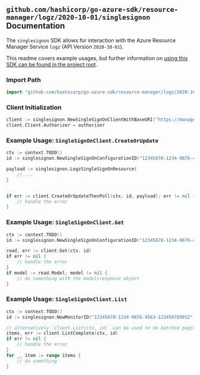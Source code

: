 
## `github.com/hashicorp/go-azure-sdk/resource-manager/logz/2020-10-01/singlesignon` Documentation

The `singlesignon` SDK allows for interaction with the Azure Resource Manager Service `logz` (API Version `2020-10-01`).

This readme covers example usages, but further information on [using this SDK can be found in the project root](https://github.com/hashicorp/go-azure-sdk/tree/main/docs).

### Import Path

```go
import "github.com/hashicorp/go-azure-sdk/resource-manager/logz/2020-10-01/singlesignon"
```


### Client Initialization

```go
client := singlesignon.NewSingleSignOnClientWithBaseURI("https://management.azure.com")
client.Client.Authorizer = authorizer
```


### Example Usage: `SingleSignOnClient.CreateOrUpdate`

```go
ctx := context.TODO()
id := singlesignon.NewSingleSignOnConfigurationID("12345678-1234-9876-4563-123456789012", "example-resource-group", "monitorValue", "singleSignOnConfigurationValue")

payload := singlesignon.LogzSingleSignOnResource{
	// ...
}


if err := client.CreateOrUpdateThenPoll(ctx, id, payload); err != nil {
	// handle the error
}
```


### Example Usage: `SingleSignOnClient.Get`

```go
ctx := context.TODO()
id := singlesignon.NewSingleSignOnConfigurationID("12345678-1234-9876-4563-123456789012", "example-resource-group", "monitorValue", "singleSignOnConfigurationValue")

read, err := client.Get(ctx, id)
if err != nil {
	// handle the error
}
if model := read.Model; model != nil {
	// do something with the model/response object
}
```


### Example Usage: `SingleSignOnClient.List`

```go
ctx := context.TODO()
id := singlesignon.NewMonitorID("12345678-1234-9876-4563-123456789012", "example-resource-group", "monitorValue")

// alternatively `client.List(ctx, id)` can be used to do batched pagination
items, err := client.ListComplete(ctx, id)
if err != nil {
	// handle the error
}
for _, item := range items {
	// do something
}
```
